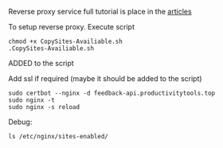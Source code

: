 Reverse proxy service full tutorial is place in the [articles](https://github.com/pwujczyk/ProductivityTools.Articles/tree/main/2025.03.23%20-%20Reverse%20Proxy)


To setup reverse proxy. Execute script
```
chmod +x CopySites-Availiable.sh
.CopySites-Availiable.sh
```

ADDED to the script

Add ssl if required (maybe it should be added to the script)
```
sudo certbot --nginx -d feedback-api.productivitytools.top
sudo nginx -t
sudo nginx -s reload
```


Debug:
```
ls /etc/nginx/sites-enabled/

```